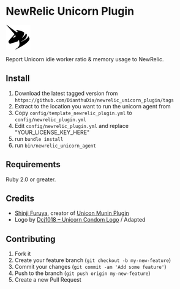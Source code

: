 # NewRelic Unicorn Plugin

![Logo](docs/images/unicorn.png)

Report Unicorn idle worker ratio & memory usage to NewRelic.

## Install

1. Download the latest tagged version from `https://github.com/DianthuDia/newrelic_unicorn_plugin/tags`
2. Extract to the location you want to run the unicorn agent from
3. Copy `config/template_newrelic_plugin.yml` to `config/newrelic_plugin.yml`
4. Edit `config/newrelic_plugin.yml` and replace "YOUR_LICENSE_KEY_HERE"
5. run `bundle install`
6. run `bin/newrelic_unicorn_agent`

## Requirements

Ruby 2.0 or greater.

## Credits
- [Shinji Furuya](https://github.com/dfuruya), creator of [Unicon Munin Plugin](https://github.com/munin-monitoring/contrib/tree/master/plugins/unicorn)
- Logo by [Dcj1018 – Unicorn Condom Logo](https://commons.wikimedia.org/wiki/File:Unicorn_Condom_Logo.png) / Adapted

## Contributing

1. Fork it
2. Create your feature branch (`git checkout -b my-new-feature`)
3. Commit your changes (`git commit -am 'Add some feature'`)
4. Push to the branch (`git push origin my-new-feature`)
5. Create a new Pull Request
